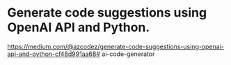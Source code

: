 # Generate code suggestions using OpenAI API and Python.


https://medium.com/@azcodez/generate-code-suggestions-using-openai-api-and-python-cf48d991aa68# ai-code-generator
